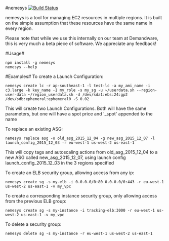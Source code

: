 #nemesys [![Build Status](https://travis-ci.org/cquotient/nemesys.svg)](https://travis-ci.org/cquotient/nemesys)

nemesys is a tool for managing EC2 resources in multiple regions. It is built on the simple assumption that these resources have the same name in every region.

Please note that while we use this internally on our team at Demandware, this is very much a beta piece of software. We appreciate any feedback!

#Usage#
```
npm install -g nemesys
nemesys --help
```

#Examples#
To create a Launch Configuration:
```
nemesys create lc -r ap-southeast-1 -l test-lc -a my_ami_name -i c3.large -k key_name -I my_role -s my_sg -u ~/userdata.sh --region-user-data ~/region_userdata.sh -d /dev/sda1:ebs:24:gp2 /dev/sdb:ephemeral:ephemeral0 -S 0.02
```
This will create two Launch Configurations. Both will have the same parameters, but one will have a spot price and '\_spot' appended to the name

To replace an existing ASG:
```
nemesys replace asg -o old_asg_2015_12_04 -g new_asg_2015_12_07 -l launch_config_2015_12_03 -r eu-west-1 us-west-2 us-east-1
```
This will copy tags and autoscaling actions from old_asg_2015_12_04 to a new ASG called new_asg_2015_12_07, using launch config launch_config_2015_12_03 in the 3 regions specified

To create an ELB security group, allowing access from any ip:
```
nemesys create sg -s my-elb -i 0.0.0.0/0:80 0.0.0.0/0:443 -r eu-west-1 us-west-2 us-east-1 -v my_vpc
```

To create a corresponding instance security group, only allowing access from the previous ELB group:
```
nemesys create sg -s my-instance -i tracking-elb:3000 -r eu-west-1 us-west-2 us-east-1 -v my_vpc
```

To delete a security group:
```
nemesys delete sg -s my-instance -r eu-west-1 us-west-2 us-east-1
```
